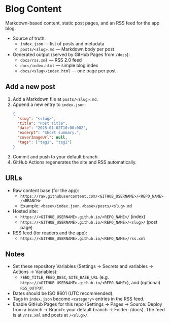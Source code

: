 # Blog Content

Markdown-based content, static post pages, and an RSS feed for the app blog.

- Source of truth:
  - `index.json` — list of posts and metadata
  - `posts/<slug>.md` — Markdown body per post
- Generated output (served by GitHub Pages from `/docs`):
  - `docs/rss.xml` — RSS 2.0 feed
  - `docs/index.html` — simple blog index
  - `docs/<slug>/index.html` — one page per post

## Add a new post

1. Add a Markdown file at `posts/<slug>.md`.
2. Append a new entry to `index.json`:
   ```json
   {
     "slug": "<slug>",
     "title": "Post Title",
     "date": "2025-01-02T10:00:00Z",
     "excerpt": "Short summary.",
     "coverImageUrl": null,
     "tags": ["tag1", "tag2"]
   }
   ```
3. Commit and push to your default branch.
4. GitHub Actions regenerates the site and RSS automatically.

## URLs

- Raw content base (for the app):
  - `https://raw.githubusercontent.com/<GITHUB_USERNAME>/<REPO_NAME>/<BRANCH>`
  - Example: `<base>/index.json`, `<base>/posts/<slug>.md`
- Hosted site:
  - `https://<GITHUB_USERNAME>.github.io/<REPO_NAME>/` (index)
  - `https://<GITHUB_USERNAME>.github.io/<REPO_NAME>/<slug>/` (post page)
- RSS feed (for readers and the app):
  - `https://<GITHUB_USERNAME>.github.io/<REPO_NAME>/rss.xml`

## Notes

- Set these repository Variables (Settings → Secrets and variables → Actions → Variables):
  - `FEED_TITLE`, `FEED_DESC`, `SITE_BASE_URL` (e.g. `https://<GITHUB_USERNAME>.github.io/<REPO_NAME>`), and (optional) `RSS_OUTPUT`.
- Dates should be ISO 8601 (UTC recommended).
- Tags in `index.json` become `<category>` entries in the RSS feed.
- Enable GitHub Pages for this repo (Settings → Pages → Source: Deploy from a branch → Branch: your default branch → Folder: /docs). The feed is at `/rss.xml` and posts at `/<slug>/`.
